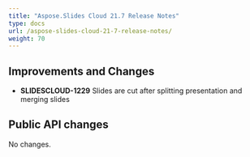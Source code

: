 ```yaml
---
title: "Aspose.Slides Cloud 21.7 Release Notes"
type: docs
url: /aspose-slides-cloud-21-7-release-notes/
weight: 70
---
```


## **Improvements and Changes**
- **SLIDESCLOUD-1229** Slides are cut after splitting presentation and merging slides

## **Public API changes**
No changes.